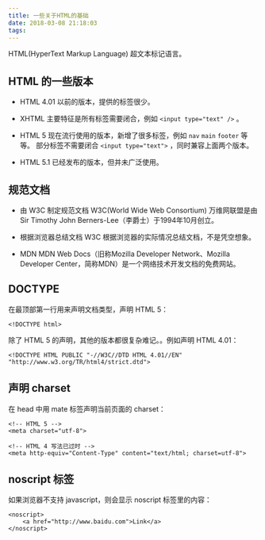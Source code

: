 ```yaml
---
title: 一些关于HTML的基础
date: 2018-03-08 21:18:03
tags:
---
```


HTML(HyperText Markup Language) 超文本标记语言。

## HTML 的一些版本

* HTML 4.01
以前的版本，提供的标签很少。

* XHTML
主要特征是所有标签需要闭合，例如 `<input type="text" />` 。

* HTML 5
现在流行使用的版本，新增了很多标签，例如 `nav` `main` `footer` 等等。
部分标签不需要闭合 `<input type="text">` ，同时兼容上面两个版本。

* HTML 5.1
已经发布的版本，但并未广泛使用。

## 规范文档

* 由 W3C 制定规范文档
W3C(World Wide Web Consortium) 万维网联盟是由 Sir Timothy John Berners-Lee（李爵士）于1994年10月创立。

* 根据浏览器总结文档
W3C 根据浏览器的实际情况总结文档，不是凭空想象。

* MDN
MDN Web Docs（旧称Mozilla Developer Network、Mozilla Developer Center，简称MDN）是一个网络技术开发文档的免费网站。

## DOCTYPE

在最顶部第一行用来声明文档类型，声明 HTML 5：
```
<!DOCTYPE html>
```
除了 HTML 5 的声明，其他的版本都很复杂难记。。例如声明 HTML 4.01：
```
<!DOCTYPE HTML PUBLIC "-//W3C//DTD HTML 4.01//EN" "http://www.w3.org/TR/html4/strict.dtd">
```

## 声明 charset

在 head 中用 mate 标签声明当前页面的 charset：
```
<!-- HTML 5 -->
<meta charset="utf-8">
```
```
<!-- HTML 4 写法已过时 -->
<meta http-equiv="Content-Type" content="text/html; charset=utf-8">
```

## noscript 标签

如果浏览器不支持 javascript，则会显示 noscript 标签里的内容：
```
<noscript>
    <a href="http://www.baidu.com">Link</a>
</noscript>
```